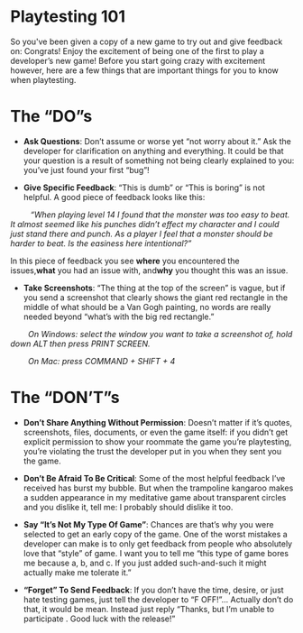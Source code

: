 # Playtesting 101

So you've been given a copy of a new game to try out and give feedback on: Congrats! Enjoy the excitement of being one of the first to play a developer’s new game! Before you start going crazy with excitement however, here are a few things that are important things for you to know when playtesting.


# The “DO”s

* <b>Ask Questions</b>: Don’t assume or worse yet “not worry about it.” Ask the developer for clarification on anything and everything. It could be that your question is a result of something not being clearly explained to you: you’ve just found your first “bug”!

* <b>Give Specific Feedback</b>: “This is dumb” or “This is boring” is not helpful. A good piece of feedback looks like this:

         <em>“When playing level 14 I found that the monster was too easy to beat. It almost seemed like his punches didn’t effect my character and I could just stand there and punch. As a player I feel that a monster should be harder to beat. Is the easiness here intentional?”</em>

In this piece of feedback you see <b>where</b> you encountered the issues,<b>what</b> you had an issue with, and<b>why</b> you thought this was an issue.


* <b>Take Screenshots</b>: “The thing at the top of the screen” is vague, but if you send a screenshot that clearly shows the giant red rectangle in the middle of what should be a Van Gogh painting, no words are really needed beyond “what’s with the big red rectangle.”

        <em>On Windows: select the window you want to take a screenshot of, hold down ALT then press PRINT SCREEN.</em>

        <em>On Mac: press COMMAND + SHIFT + 4</em>

# The “DON’T”s

* <b>Don’t Share Anything Without Permission</b>: Doesn’t matter if it’s quotes, screenshots, files, documents, or even the game itself: if you didn’t get explicit permission to show your roommate the game you’re playtesting, you’re violating the trust the developer put in you when they sent you the game.


* <b>Don’t Be Afraid To Be Critical</b>: Some of the most helpful feedback I’ve received has burst my bubble. But when the trampoline kangaroo makes a sudden appearance in my meditative game about transparent circles and you dislike it, tell me: I probably should dislike it too.

* <b>Say “It’s Not My Type Of Game”</b>: Chances are that’s why you were selected to get an early copy of the game. One of the worst mistakes a developer can make is to only get feedback from people who absolutely love that “style” of game. I want you to tell me “this type of game bores me because a, b, and c. If you just added such-and-such it might actually make me tolerate it.”

* <b>“Forget” To Send Feedback</b>: If you don’t have the time, desire, or just hate testing games, just tell the developer to “F OFF!”... Actually don’t do that, it would be mean. Instead just reply “Thanks, but I’m unable to participate . Good luck with the release!”